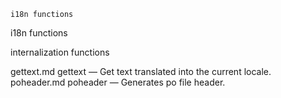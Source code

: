 

	
	i18n functions

i18n functions

internalization functions


gettext.md gettext</a> &#8212; <span class = "refentry-description">Get text translated into the current locale.
poheader.md poheader</a> &#8212; <span class = "refentry-description">Generates po file header.



